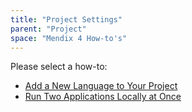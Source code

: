 ```yaml
---
title: "Project Settings"
parent: "Project"
space: "Mendix 4 How-to's"
---
```

Please select a how-to:

*   [Add a New Language to Your Project](add-a-new-language-to-your-project)
*   [Run Two Applications Locally at Once](run-two-applications-locally-at-once)

